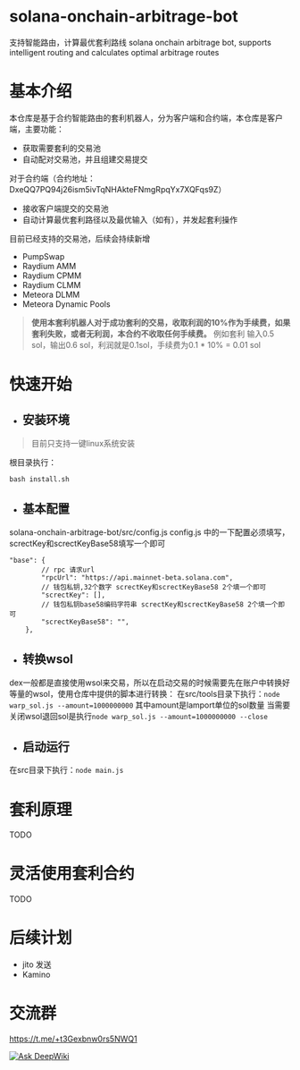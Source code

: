 
# solana-onchain-arbitrage-bot

支持智能路由，计算最优套利路线
solana onchain arbitrage bot, supports intelligent routing and calculates optimal arbitrage routes

# 基本介绍

本仓库是基于合约智能路由的套利机器人，分为客户端和合约端，本仓库是客户端，主要功能：

* 获取需要套利的交易池
* 自动配对交易池，并且组建交易提交

对于合约端（合约地址：DxeQQ7PQ94j26ism5ivTqNHAkteFNmgRpqYx7XQFqs9Z）

* 接收客户端提交的交易池
* 自动计算最优套利路径以及最优输入（如有），并发起套利操作

目前已经支持的交易池，后续会持续新增

* PumpSwap
* Raydium AMM
* Raydium CPMM
* Raydium CLMM
* Meteora DLMM
* Meteora Dynamic Pools

> **使用本套利机器人对于成功套利的交易，收取利润的10%作为手续费，如果套利失败，或者无利润，本合约不收取任何手续费。**
> 例如套利 输入0.5 sol，输出0.6 sol，利润就是0.1sol，手续费为0.1 * 10% = 0.01 sol

# 快速开始

* ## 安装环境

> 目前只支持一键linux系统安装

根目录执行：

```
bash install.sh
```

* ## 基本配置

solana-onchain-arbitrage-bot/src/config.js
config.js 中的一下配置必须填写，screctKey和screctKeyBase58填写一个即可

```
"base": {
        // rpc 请求url
        "rpcUrl": "https://api.mainnet-beta.solana.com", 
        // 钱包私钥,32个数字 screctKey和screctKeyBase58 2个填一个即可
        "screctKey": [], 
        // 钱包私钥base58编码字符串 screctKey和screctKeyBase58 2个填一个即可
        "screctKeyBase58": "", 
    },
```

* ## 转换wsol

dex一般都是直接使用wsol来交易，所以在启动交易的时候需要先在账户中转换好等量的wsol，使用仓库中提供的脚本进行转换：
在src/tools目录下执行：`node warp_sol.js --amount=1000000000`
其中amount是lamport单位的sol数量
当需要关闭wsol退回sol是执行`node warp_sol.js --amount=1000000000 --close`

* ## 启动运行

在src目录下执行：`node main.js`

# 套利原理

TODO

# 灵活使用套利合约

TODO

# 后续计划

* jito 发送
* Kamino

# 交流群

https://t.me/+t3Gexbnw0rs5NWQ1

[![Ask DeepWiki](https://deepwiki.com/badge.svg)](https://deepwiki.com/touyi/solana-onchain-arbitrage-bot)



